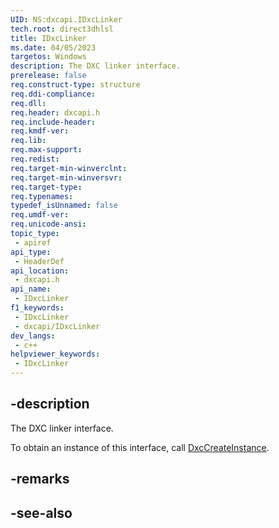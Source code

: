 ```yaml
---
UID: NS:dxcapi.IDxcLinker
tech.root: direct3dhlsl
title: IDxcLinker
ms.date: 04/05/2023
targetos: Windows
description: The DXC linker interface.
prerelease: false
req.construct-type: structure
req.ddi-compliance: 
req.dll: 
req.header: dxcapi.h
req.include-header: 
req.kmdf-ver: 
req.lib: 
req.max-support: 
req.redist: 
req.target-min-winverclnt: 
req.target-min-winversvr: 
req.target-type: 
req.typenames: 
typedef_isUnnamed: false
req.umdf-ver: 
req.unicode-ansi: 
topic_type:
 - apiref
api_type:
 - HeaderDef
api_location:
 - dxcapi.h
api_name:
 - IDxcLinker
f1_keywords:
 - IDxcLinker
 - dxcapi/IDxcLinker
dev_langs:
 - c++
helpviewer_keywords:
 - IDxcLinker
---
```


## -description

The DXC linker interface.

To obtain an instance of this interface, call [DxcCreateInstance](./nf-dxcapi-dxccreateinstance.md).

## -remarks

## -see-also
